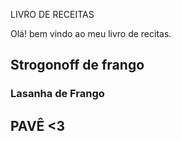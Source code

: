 
LIVRO DE RECEITAS

Olá! bem vindo ao meu livro de recitas.
## Strogonoff de frango
### Lasanha de Frango
## PAVÊ <3 
